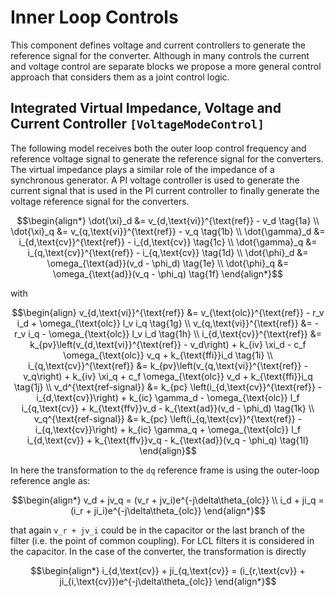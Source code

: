 # Inner Loop Controls

This component defines voltage and current controllers to generate the reference signal
for the converter. Although in many controls the current and voltage control are separate blocks
we propose a more general control approach that considers them as a joint control logic.

## Integrated Virtual Impedance, Voltage and Current Controller ```[VoltageModeControl]```

The following model receives both the outer loop control frequency and reference voltage
signal to generate the reference signal for the converters. The virtual impedance plays a
similar role of the impedance of a synchronous generator. A PI voltage controller is used
to generate the current signal that is used in the PI current controller to finally generate
the voltage reference signal for the converters.

```math
\begin{align*}
    \dot{\xi}_d &= v_{d,\text{vi}}^{\text{ref}} - v_d \tag{1a} \\
    \dot{\xi}_q &= v_{q,\text{vi}}^{\text{ref}} - v_q \tag{1b} \\
    \dot{\gamma}_d &= i_{d,\text{cv}}^{\text{ref}} - i_{d,\text{cv}} \tag{1c} \\
    \dot{\gamma}_q &= i_{q,\text{cv}}^{\text{ref}} - i_{q,\text{cv}} \tag{1d} \\
    \dot{\phi}_d &= \omega_{\text{ad}}(v_d - \phi_d) \tag{1e} \\
    \dot{\phi}_q &= \omega_{\text{ad}}(v_q - \phi_q) \tag{1f}
\end{align*}
```

with

```math
\begin{align}
    v_{d,\text{vi}}^{\text{ref}} &= v_{\text{olc}}^{\text{ref}} - r_v i_d + \omega_{\text{olc}} l_v i_q \tag{1g} \\
    v_{q,\text{vi}}^{\text{ref}} &= - r_v i_q - \omega_{\text{olc}} l_v i_d \tag{1h} \\
    i_{d,\text{cv}}^{\text{ref}} &= k_{pv}\left(v_{d,\text{vi}}^{\text{ref}} - v_d\right) + k_{iv} \xi_d - c_f \omega_{\text{olc}} v_q + k_{\text{ffi}}i_d \tag{1i} \\
    i_{q,\text{cv}}^{\text{ref}} &= k_{pv}\left(v_{q,\text{vi}}^{\text{ref}} - v_q\right) + k_{iv} \xi_q + c_f \omega_{\text{olc}} v_d + k_{\text{ffi}}i_q \tag{1j} \\
    v_d^{\text{ref-signal}} &= k_{pc} \left(i_{d,\text{cv}}^{\text{ref}} - i_{d,\text{cv}}\right) + k_{ic} \gamma_d - \omega_{\text{olc}} l_f i_{q,\text{cv}} + k_{\text{ffv}}v_d - k_{\text{ad}}(v_d - \phi_d) \tag{1k} \\
    v_q^{\text{ref-signal}} &= k_{pc} \left(i_{q,\text{cv}}^{\text{ref}} - i_{q,\text{cv}}\right) + k_{ic} \gamma_q + \omega_{\text{olc}} l_f i_{d,\text{cv}} + k_{\text{ffv}}v_q - k_{\text{ad}}(v_q - \phi_q) \tag{1l}
\end{align}
```

In here the transformation to the ``dq`` reference frame is using the outer-loop reference angle as:

```math
\begin{align*}
v_d + jv_q = (v_r + jv_i)e^{-j\delta\theta_{olc}} \\
i_d + ji_q = (i_r + ji_i)e^{-j\delta\theta_{olc}}
\end{align*}
```

that again ``v_r + jv_i`` could be in the capacitor or the last branch of the filter (i.e.
the point of common coupling). For LCL filters it is considered in the capacitor. In the case
of the converter, the transformation is directly

```math
\begin{align*}
i_{d,\text{cv}} + ji_{q,\text{cv}} = (i_{r,\text{cv}} + ji_{i,\text{cv}})e^{-j\delta\theta_{olc}}
\end{align*}
```

